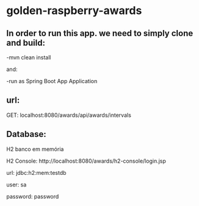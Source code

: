 # golden-raspberry-awards

## In order to run this app. we need to simply clone and build: 
-mvn clean install

and:

-run as Spring Boot App Application

## url:
GET: localhost:8080/awards/api/awards/intervals

  
## Database:
H2 banco em memória
  
H2 Console: http://localhost:8080/awards/h2-console/login.jsp
  
  url: jdbc:h2:mem:testdb
  
  user: sa
  
  password: password
